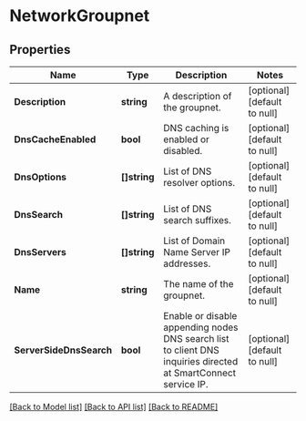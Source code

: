 # NetworkGroupnet

## Properties
Name | Type | Description | Notes
------------ | ------------- | ------------- | -------------
**Description** | **string** | A description of the groupnet. | [optional] [default to null]
**DnsCacheEnabled** | **bool** | DNS caching is enabled or disabled. | [optional] [default to null]
**DnsOptions** | **[]string** | List of DNS resolver options. | [optional] [default to null]
**DnsSearch** | **[]string** | List of DNS search suffixes. | [optional] [default to null]
**DnsServers** | **[]string** | List of Domain Name Server IP addresses. | [optional] [default to null]
**Name** | **string** | The name of the groupnet. | [optional] [default to null]
**ServerSideDnsSearch** | **bool** | Enable or disable appending nodes DNS search  list to client DNS inquiries directed at SmartConnect service IP. | [optional] [default to null]

[[Back to Model list]](../README.md#documentation-for-models) [[Back to API list]](../README.md#documentation-for-api-endpoints) [[Back to README]](../README.md)


